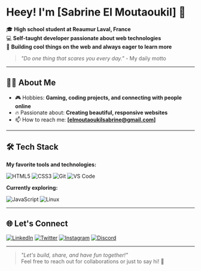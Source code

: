 
# Heey! I'm [Sabrine El Moutaoukil] 👋

🎓 **High school student at Reaumur Laval, France**  
💻 **Self-taught developer passionate about web technologies**  
🚀 **Building cool things on the web and always eager to learn more**  

> *"Do one thing that scares you every day."* - My daily motto

---

## 👨‍💻 About Me

- 🎮 Hobbies: **Gaming, coding projects, and connecting with people online**
- 🔥 Passionate about: **Creating beautiful, responsive websites**
- 📫 How to reach me: **[elmoutaoukilsabrine@gmail.com]**

---

## 🛠️ Tech Stack

**My favorite tools and technologies:**

![HTML5](https://img.shields.io/badge/HTML5-E34F26?style=for-the-badge&logo=html5&logoColor=white)
![CSS3](https://img.shields.io/badge/CSS3-1572B6?style=for-the-badge&logo=css3&logoColor=white)
![Git](https://img.shields.io/badge/Git-F05032?style=for-the-badge&logo=git&logoColor=white)
![VS Code](https://img.shields.io/badge/VS_Code-007ACC?style=for-the-badge&logo=visual-studio-code&logoColor=white)

**Currently exploring:**

![JavaScript](https://img.shields.io/badge/JavaScript-F7DF1E?style=for-the-badge&logo=javascript&logoColor=black)
![Linux](https://img.shields.io/badge/Linux-FCC624?style=for-the-badge&logo=linux&logoColor=black)

---

## 🌐 Let's Connect

[![LinkedIn](https://img.shields.io/badge/LinkedIn-0077B5?style=for-the-badge&logo=linkedin&logoColor=white)](www.linkedin.com/in/sabrine-elmoutaoukil-b98871370)
[![Twitter](https://img.shields.io/badge/X-000000?style=for-the-badge&logo=x&logoColor=white)](https://x.com/itsmesabrinee)
[![Instagram](https://img.shields.io/badge/Instagram-E4405F?style=for-the-badge&logo=instagram&logoColor=white)](https://www.instagram.com/little_sabr/)
[![Discord](https://img.shields.io/badge/Discord-5865F2?style=for-the-badge&logo=discord&logoColor=white)](https://discord.gg/A7vgeFFW)

---


> *"Let's build, share, and have fun together!"*  
> Feel free to reach out for collaborations or just to say hi! 👋
